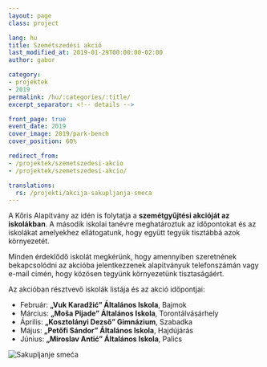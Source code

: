 ```yaml
---
layout: page
class: project

lang: hu
title: Szemétszedési akció
last_modified_at: 2019-01-29T00:00:00-02:00
author: gabor

category:
- projektek
- 2019
permalink: /hu/:categories/:title/
excerpt_separator: <!-- details -->

front_page: true
event_date: 2019
cover_image: 2019/park-bench
cover_position: 60%

redirect_from:
- /projektek/szemetszedesi-akcio
- /projektek/szemetszedesi-akcio/

translations:
  rs: /projekti/akcija-sakupljanja-smeca
---
```

A Kőris Alapίtvány az idén is folytatja a **szemétgyűjtési akcióját az
iskolákban**. A második iskolai tanévre meghatároztuk az időpontokat és az
iskolákat amelyekhez ellátogatunk, hogy együtt tegyük tisztábbá azok
környezetét.

Minden érdeklődő iskolát megkérünk, hogy amennyiben szeretnének bekapcsolódni
az akcióba jelentkezzenek alapίtványuk telefonszámán vagy e-mail cίmén, hogy
közösen tegyünk környezetünk tisztaságáért.

<!-- details -->

Az akcióban résztvevő iskolák listája és az akció időpontjai:

- Február: **„Vuk Karadžić” Általános Iskola**, Bajmok
- Március: **„Moša Pijade” Általános Iskola**, Torontálvásárhely
- Április: **„Kosztolányi Dezső” Gimnázium**, Szabadka
- Május: **„Petőfi Sándor” Általános Iskola**, Hajdújárás
- Június: **„Miroslav Antić” Általános Iskola**, Palics

<img alt="Sakupljanje smeća" class="mdl-shadow--2dp staticmap" src="//storage.googleapis.com/jasen.org.rs/2019/recycle.jpg" style="max-width: 100%;">
